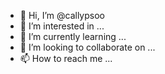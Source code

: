 - 👋 Hi, I’m @callypsoo
- 👀 I’m interested in ...
- 🌱 I’m currently learning ...
- 💞️ I’m looking to collaborate on ...
- 📫 How to reach me ...

<!---
callypsoo/callypsoo is a ✨ special ✨ repository because its `README.md` (this file) appears on your GitHub profile.
You can click the Preview link to take a look at your changes.
--->
